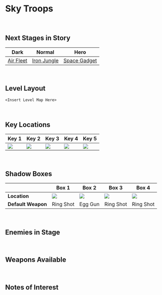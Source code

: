 # Sky Troops

<br />

## Next Stages in Story
|Dark|Normal|Hero|
|--|--|--|
|[Air Fleet](../AirFleet)|[Iron Jungle](../IronJungle)|[Space Gadget](../SpaceGadget)|

<br />

## Level Layout
```
<Insert Level Map Here>
```

<br />

## Key Locations
|Key 1|Key 2|Key 3|Key 4|Key 5|
|--|--|--|--|--|
|[ ![](../../img/SkyTroops/SkyTroops-Key1.png) ](../../img/SkyTroops/SkyTroops-Key1.png)|[ ![](../../img/SkyTroops/SkyTroops-Key2.png) ](../../img/SkyTroops/SkyTroops-Key2.png)|[ ![](../../img/SkyTroops/SkyTroops-Key3.png) ](../../img/SkyTroops/SkyTroops-Key3.png)|[ ![](../../img/SkyTroops/SkyTroops-Key4.png) ](../../img/SkyTroops/SkyTroops-Key4.png)|[ ![](../../img/SkyTroops/SkyTroops-Key5.png) ](../../img/SkyTroops/SkyTroops-Key5.png)|

<br />

## Shadow Boxes
| |Box 1|Box 2|Box 3|Box 4|
|-|-|-|-|-|
|__Location__|[ ![](../../img/SkyTroops/SkyTroopsShadowBox1.png) ](../../img/SkyTroops/SkyTroopsShadowBox1.png)|[ ![](../../img/SkyTroops/SkyTroopsShadowBox2.png) ](../../img/SkyTroops/SkyTroopsShadowBox2.png)|[ ![](../../img/SkyTroops/SkyTroopsShadowBox3.png) ](../../img/SkyTroops/SkyTroopsShadowBox3.png)|[ ![](../../img/SkyTroops/SkyTroopsShadowBox4.png) ](../../img/SkyTroops/SkyTroopsShadowBox4.png)|
|__Default Weapon__|Ring Shot|Egg Gun|Ring Shot|Ring Shot|

<br />

## Enemies in Stage

<br />

## Weapons Available

<br />

## Notes of Interest

<br />